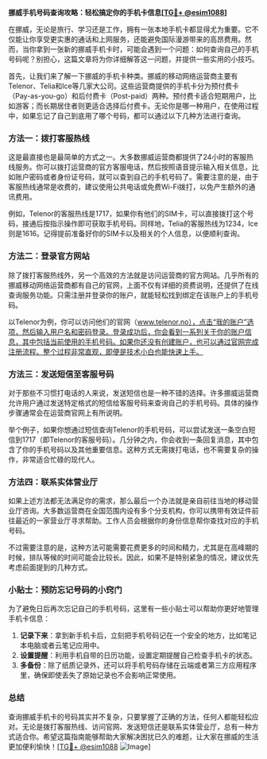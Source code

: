 **挪威手机号码查询攻略：轻松搞定你的手机卡信息[[TG💪+ @esim1088](https://t.me/s/esim1088)]**

在挪威，无论是旅行、学习还是工作，拥有一张本地手机卡都显得尤为重要。它不仅能让你享受更实惠的通话和上网服务，还能避免国际漫游带来的高昂费用。然而，当你拿到一张新的挪威手机卡时，可能会遇到一个问题：如何查询自己的手机号码呢？别担心，这篇文章将为你详细解答这一问题，并提供一些实用的小技巧。

首先，让我们来了解一下挪威的手机卡种类。挪威的移动网络运营商主要有Telenor、Telia和Ice等几家大公司。这些运营商提供的手机卡分为预付费卡（Pay-as-you-go）和后付费卡（Post-paid）两种。预付费卡适合短期用户，比如游客；而长期居住者则更适合选择后付费卡。无论你是哪一种用户，在使用过程中，如果忘记了自己到底用了哪个号码，都可以通过以下几种方法进行查询。

### 方法一：拨打客服热线

这是最直接也是最简单的方式之一。大多数挪威运营商都提供了24小时的客服热线服务。你可以拨打运营商的官方客服电话，然后按照语音提示输入相关信息，比如账户密码或者身份证号码，就可以查到自己的手机号码了。需要注意的是，由于客服热线通常是收费的，建议使用公共电话或免费Wi-Fi拨打，以免产生额外的通讯费用。

例如，Telenor的客服热线是1717，如果你有他们的SIM卡，可以直接拨打这个号码，接通后按指示操作即可获取手机号码。同样地，Telia的客服热线为1234，Ice则是1616。记得提前准备好你的SIM卡以及相关的个人信息，以便顺利查询。

### 方法二：登录官方网站

除了拨打客服热线外，另一个高效的方法就是访问运营商的官方网站。几乎所有的挪威移动网络运营商都有自己的官网，上面不仅有详细的资费说明，还提供了在线查询服务功能。只需注册并登录你的账户，就能轻松找到绑定在该账户上的手机号码。

以Telenor为例，你可以访问他们的官网（www.telenor.no），点击“我的账户”选项，然后输入用户名和密码登录。登录成功后，你会看到一系列关于你的账户信息，其中包括当前使用的手机号码。如果你还没有创建账户，也可以通过官网完成注册流程。整个过程非常直观，即便是技术小白也能快速上手。

### 方法三：发送短信至客服号码

对于那些不习惯打电话的人来说，发送短信也是一种不错的选择。许多挪威运营商允许用户通过发送特定格式的短信给客服号码来查询自己的手机号码。具体的操作步骤通常会在运营商官网上有所说明。

举个例子，如果你想通过短信查询Telenor的手机号码，可以尝试发送一条空白短信到1717（即Telenor的客服号码）。几分钟之内，你会收到一条回复消息，其中包含了你的手机号码以及其他重要信息。这种方式无需拨打电话，也不需要复杂的操作，非常适合忙碌的现代人。

### 方法四：联系实体营业厅

如果上述方法都无法满足你的需求，那么最后一个办法就是亲自前往当地的移动营业厅咨询。大多数运营商在全国范围内设有多个分支机构，你可以携带有效证件前往最近的一家营业厅寻求帮助。工作人员会根据你的身份信息帮你查找对应的手机号码。

不过需要注意的是，这种方法可能需要花费更多的时间和精力，尤其是在高峰期的时候，排队等候的时间可能会比较长。因此，如果不是特别紧急的情况，建议优先考虑前面提到的几种方式。

### 小贴士：预防忘记号码的小窍门

为了避免日后再次忘记自己的手机号码，这里有一些小贴士可以帮助你更好地管理手机卡信息：

1. **记录下来**：拿到新手机卡后，立刻把手机号码记在一个安全的地方，比如笔记本电脑或者云笔记应用中。
2. **设置提醒**：利用手机自带的日历功能，设置定期提醒自己检查手机卡的状态。
3. **多备份**：除了纸质记录外，还可以将手机号码存储在云端或者第三方应用程序里，确保即使丢失了原始记录也不会影响正常使用。

### 总结

查询挪威手机卡的号码其实并不复杂，只要掌握了正确的方法，任何人都能轻松应对。无论是拨打客服热线、访问官网、发送短信还是联系实体营业厅，总有一种方式适合你。希望这篇指南能够帮助大家解决困扰已久的难题，让大家在挪威的生活更加便利愉快！[[TG💪+ @esim1088](https://t.me/s/esim1088) ![Image](https://i.postimg.cc/4NQfJmqS/Snipaste-2025-05-13-00-14-12.png)]